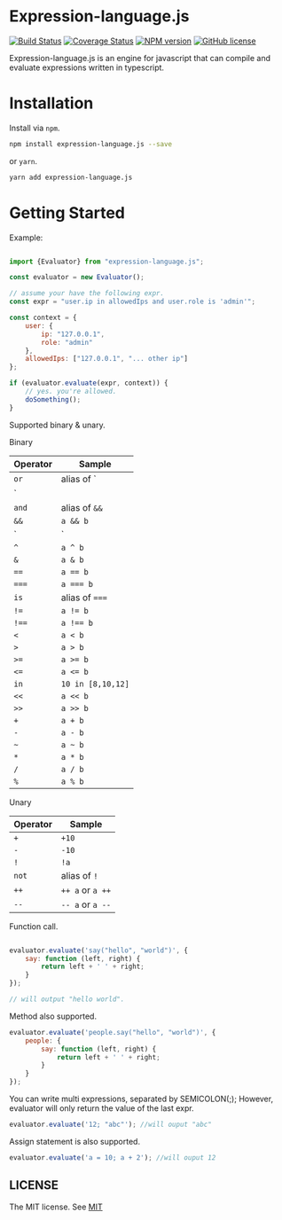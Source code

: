 # Expression-language.js

[![Build Status](https://img.shields.io/github/workflow/status/slince/expression-language.js/ci?style=flat-square)](https://github.com/slince/expression-language.js/actions)
[![Coverage Status](https://img.shields.io/codecov/c/github/slince/expression-language.js/master?style=flat-square)](https://codecov.io/github/slince/expression-language.js)
[![NPM version](https://img.shields.io/npm/v/expression-language.js.svg?style=flat-square)](https://www.npmjs.com/package/expression-language.js)
[![GitHub license](https://img.shields.io/badge/license-MIT-blue.svg?style=flat-square)](https://github.com/slince/expression-language.js/blob/master/LICENSE)

Expression-language.js is an engine for javascript that can compile and evaluate expressions written in typescript.

# Installation

Install via `npm`.

```bash
npm install expression-language.js --save
```

or `yarn`.

```bash
yarn add expression-language.js
```

# Getting Started

Example:

```javascript

import {Evaluator} from "expression-language.js";

const evaluator = new Evaluator();

// assume your have the following expr.
const expr = "user.ip in allowedIps and user.role is 'admin'";

const context = {
    user: {
        ip: "127.0.0.1",
        role: "admin"
    },
    allowedIps: ["127.0.0.1", "... other ip"]
};

if (evaluator.evaluate(expr, context)) {
    // yes. you're allowed.
    doSomething();
}

```

Supported binary & unary.

Binary

|  Operator |  Sample  |  
| --- | --- |
| `or` | alias of `||`  |
| `||` | `a || b` |
| `and` | alias of `&&`  |
| `&&` | `a && b` |
| `|` | `a | b` |
| `^` | `a ^ b` |
| `&` | `a & b` |
| `==` | `a == b` |
| `===` | `a === b` |
| `is` | alias of `===` |
| `!=` | `a != b` |
| `!==` | `a !== b` |
| `<` | `a < b` |
| `>` | `a > b` |
| `>=` | `a >= b` |
| `<=` | `a <= b` |
| `in` | `10 in [8,10,12]` |
| `<<` | `a << b` |
| `>>` | `a >> b` |
| `+` | `a + b` |
| `-` | `a - b` |
| `~` | `a ~ b` |
| `*` | `a * b` |
| `/` | `a / b` |
| `%` | `a % b` |

Unary

| Operator | Sample|
| --- | --- |
| `+` |  `+10` |
| `-` | `-10` |
| `!` | `!a` |
| `not` | alias of `!` |
| `++` | `++ a` or `a ++`|
| `--` | `-- a` or `a --`|

Function call.

```javascript

evaluator.evaluate('say("hello", "world")', {
    say: function (left, right) {
        return left + ' ' + right;
    }
});

// will output "hello world".
```
Method also supported.

```javascript
evaluator.evaluate('people.say("hello", "world")', {
    people: {
        say: function (left, right) {
            return left + ' ' + right;
        }
    }
});
```

You can write multi expressions, separated by SEMICOLON(;); However, evaluator will only return the value of the last expr.


```javascript
evaluator.evaluate('12; "abc"'); //will ouput "abc"
```

Assign statement is also supported.

```javascript
evaluator.evaluate('a = 10; a + 2'); //will ouput 12
```

## LICENSE

The MIT license. See [MIT](https://opensource.org/licenses/MIT)

